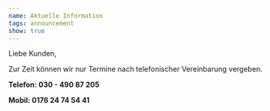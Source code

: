 ```yaml
---
name: Aktuelle Information
tags: announcement
show: true
---
```

Liebe Kunden,

Zur Zeit können wir nur Termine nach telefonischer Vereinbarung vergeben.

**Telefon: 030 - 490 87 205</br >**

**Mobil: 0176 24 74 54 41**
</br ></br >